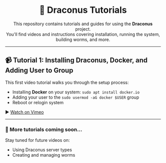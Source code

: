 <h1 align="center">🐉 Draconus Tutorials</h1>
  <p align="center">
    This repository contains tutorials and guides for using the <strong>Draconus</strong> project.<br>
    You'll find videos and instructions covering installation, running the system, building worms, and more.
  </p>
<hr>
<h2>📹 Tutorial 1: Installing Draconus, Docker, and Adding User to Group</h2>
  <p>
    This first video tutorial walks you through the setup process:
  </p>
  <ul>
    <li>Installing <strong>Docker</strong> on your system: <code>sudo apt install docker.io</code></li>
    <li>Adding your user to the <code>sudo usermod -aG docker $USER</code> group</li>
    <li>Reboot or relogin system</li>
  </ul>
  <p>
    ▶️ <a href="https://vimeo.com/1094387484/8c8582b2f0" target="_blank">
      Watch on Vimeo
    </a>
  </p>
  <hr>
<h3>📁 More tutorials coming soon...</h3>
<p>
  Stay tuned for future videos on:
</p>
<ul>
  <li>Using Draconus server types</li>
  <li>Creating and managing worms</li>
</ul>
